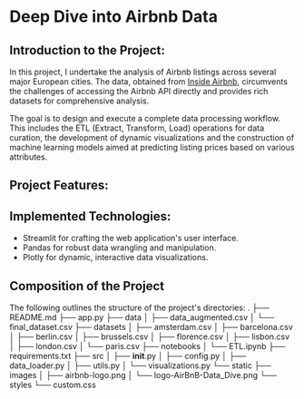 # Deep Dive into Airbnb Data

## Introduction to the Project:
In this project, I undertake the analysis of Airbnb listings across several major European cities. The data, obtained from [Inside Airbnb](http://insideairbnb.com/get-the-data/), circumvents the challenges of accessing the Airbnb API directly and provides rich datasets for comprehensive analysis.

The goal is to design and execute a complete data processing workflow. This includes the ETL (Extract, Transform, Load) operations for data curation, the development of dynamic visualizations and the construction of machine learning models aimed at predicting listing prices based on various attributes.

## Project Features:

## Implemented Technologies:

- Streamlit for crafting the web application's user interface.
- Pandas for robust data wrangling and manipulation.
- Plotly for dynamic, interactive data visualizations.

## Composition of the Project

The following outlines the structure of the project's directories:
.
├── README.md
├── app.py
├── data
│   ├── data_augmented.csv
│   └── final_dataset.csv
├── datasets
│   ├── amsterdam.csv
│   ├── barcelona.csv
│   ├── berlin.csv
│   ├── brussels.csv
│   ├── florence.csv
│   ├── lisbon.csv
│   ├── london.csv
│   └── paris.csv
├── notebooks
│   └── ETL.ipynb
├── requirements.txt
├── src
│   ├── __init__.py
│   ├── config.py
│   ├── data_loader.py
│   ├── utils.py
│   └── visualizations.py
└── static
    ├── images
    │   ├── airbnb-logo.png
    │   └── logo-AirBnB-Data_Dive.png
    └── styles
        └── custom.css
